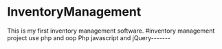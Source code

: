 # InventoryManagement
This is my first inventory management software.
#inventory management project use php and oop Php javascript and jQuery-------
